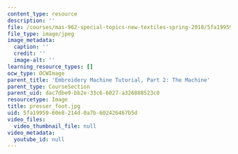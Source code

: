 ```yaml
---
content_type: resource
description: ''
file: /courses/mas-962-special-topics-new-textiles-spring-2010/5fa1995960e8214d0a7b602426467b5d_presser_foot.jpg
file_type: image/jpeg
image_metadata:
  caption: ''
  credit: ''
  image-alt: ''
learning_resource_types: []
ocw_type: OCWImage
parent_title: 'Embroidery Machine Tutorial, Part 2: The Machine'
parent_type: CourseSection
parent_uid: dac7dbe9-bb2e-33c6-6027-a326888523c0
resourcetype: Image
title: presser_foot.jpg
uid: 5fa19959-60e8-214d-0a7b-602426467b5d
video_files:
  video_thumbnail_file: null
video_metadata:
  youtube_id: null
---
```

